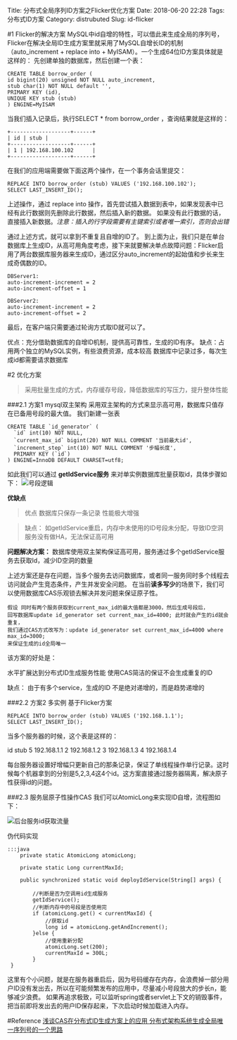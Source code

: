 Title: 分布式全局序列ID方案之Flicker优化方案
Date: 2018-06-20 22:28
Tags: 分布式ID方案
Category: distrubuted
Slug: id-flicker




#1 Flicker的解决方案
MySQL中id自增的特性，可以借此来生成全局的序列号，Flicker在解决全局ID生成方案里就采用了MySQL自增长ID的机制（auto_increment + replace into + MyISAM）。一个生成64位ID方案具体就是这样的： 
先创建单独的数据库，然后创建一个表：
```
CREATE TABLE borrow_order (
id bigint(20) unsigned NOT NULL auto_increment,
stub char(1) NOT NULL default '',
PRIMARY KEY (id),
UNIQUE KEY stub (stub)
) ENGINE=MyISAM
```

当我们插入记录后，执行SELECT * from borrow_order ，查询结果就是这样的：
```
+-------------------+------+
| id | stub |
+-------------------+------+
| 1 | 192.168.100.102      |
+-------------------+------+
```
在我们的应用端需要做下面这两个操作，在一个事务会话里提交：

```
REPLACE INTO borrow_order (stub) VALUES ('192.168.100.102');
SELECT LAST_INSERT_ID();
```
上述操作，通过 replace into 操作，首先尝试插入数据到表中，如果发现表中已经有此行数据则先删除此行数据，然后插入新的数据。 如果没有此行数据的话，直接插入新数据。*注意：插入的行字段需要有主键索引或者唯一索引，否则会出错*

通过上述方式，就可以拿到不重复且自增的ID了。 
到上面为止，我们只是在单台数据库上生成ID，从高可用角度考虑，接下来就要解决单点故障问题：Flicker启用了两台数据库服务器来生成ID，通过区分auto_increment的起始值和步长来生成奇偶数的ID。

```
DBServer1:
auto-increment-increment = 2
auto-increment-offset = 1
 
DBServer2:
auto-increment-increment = 2
auto-increment-offset = 2
```
最后，在客户端只需要通过轮询方式取ID就可以了。

优点：充分借助数据库的自增ID机制，提供高可靠性，生成的ID有序。
缺点：占用两个独立的MySQL实例，有些浪费资源，成本较高
数据库中记录过多，每次生成id都需要请求数据库

#2 优化方案

>采用批量生成的方式，内存缓存号段，降低数据库的写压力，提升整体性能

###2.1 方案1 mysql双主架构
采用双主架构的方式来显示高可用，数据库只值存在已备用号段的最大值。
我们新建一张表
```
CREATE TABLE `id_generator` (
  `id` int(10) NOT NULL,
  `current_max_id` bigint(20) NOT NULL COMMENT '当前最大id',
  `increment_step` int(10) NOT NULL COMMENT '步幅长度',
  PRIMARY KEY (`id`)
) ENGINE=InnoDB DEFAULT CHARSET=utf8;

```
如此我们可以通过 **getIdService服务** 来对单实例数据库批量获取id，具体步骤如下：
![号段逻辑](https://upload-images.jianshu.io/upload_images/10175660-05df5de3d21e30f4.PNG?imageMogr2/auto-orient/strip%7CimageView2/2/w/1240)

**优缺点**
>优点
数据库只保存一条记录
性能极大增强

>缺点：
如getIdService重启，内存中未使用的ID号段未分配，导致ID空洞
服务没有做HA，无法保证高可用

**问题解决方案：** 数据库使用双主架构保证高可用，服务通过多个getIdService服务去获取Id，减少ID空洞的数量

上述方案还是存在问题，当多个服务去访问数据库，或者同一服务同时多个线程去访问就会产生竞态条件，产生并发安全问题。
在当前**读多写少**的场景下，我们可以使用数据库CAS乐观锁去解决并发问题来保证原子性。
```
假设 同时有两个服务获取到current_max_id的最大值都是3000，然后生成号段后，
回写数据库update id_generator set current_max_id=4000; 此时就会产生的id就会重复，
我们通过CAS方式改写为：update id_generator set current_max_id=4000 where max_id=3000;
来保证生成的id全局唯一

```
该方案的好处是：

水平扩展达到分布式ID生成服务性能
使用CAS简洁的保证不会生成重复的ID

缺点：
由于有多个service，生成的ID 不是绝对递增的，而是趋势递增的

###2.2 方案2 多实例
基于Flicker方案
```
REPLACE INTO borrow_order (stub) VALUES ('192.168.1.1');
SELECT LAST_INSERT_ID();
```
当多个服务器的时候，这个表是这样的：

id   stub
5    192.168.1.1
2    192.168.1.2
3    192.168.1.3
4    192.168.1.4

每台服务器设置好增幅只更新自己的那条记录，保证了单线程操作单行记录。这时候每个机器拿到的分别是5,2,3,4这4个id。这方案直接通过服务器隔离，解决原子性获得id的问题。


###2.3 服务层原子性操作CAS
我们可以AtomicLong来实现ID自增，流程图如下：

![后台服务id获取流量](https://upload-images.jianshu.io/upload_images/10175660-2e24cf2a51dbe094.PNG?imageMogr2/auto-orient/strip%7CimageView2/2/w/1240)

伪代码实现
```
:::java
    private static AtomicLong atomicLong;

    private static Long currentMaxId;

    public synchronized static void deployIdService(String[] args) {

        //判断是否为空调用id生成服务
        getIdService();
        //判断内存中的号段是否使用完
        if (atomicLong.get() < currentMaxId) {
            //获取id
            long id = atomicLong.getAndIncrement();
        }else {
            //使用重新分配
            atomicLong.set(200);
            currentMaxId = 300L;
        }  
 }
```
这里有个小问题，就是在服务器重启后，因为号码缓存在内存，会浪费掉一部分用户ID没有发出去，所以在可能频繁发布的应用中，尽量减小号段放大的步长n，能够减少浪费。
如果再追求极致，可以监听spring或者servlet上下文的销毁事件，把当前即将发出去的用户ID保存起来，下次启动时候加载进入内存。


#Reference
[浅谈CAS在分布式ID生成方案上的应用 ](https://mp.weixin.qq.com/s/QtjpUpl2FF0DKPPHh6HDGg)
[分布式架构系统生成全局唯一序列号的一个思路](https://mp.weixin.qq.com/s?__biz=MjM5MDI3MjA5MQ==&mid=2697266651&idx=2&sn=77a5b0d4cabcbb00fafeb6a409b93cd7&scene=21#wechat_redirect)
